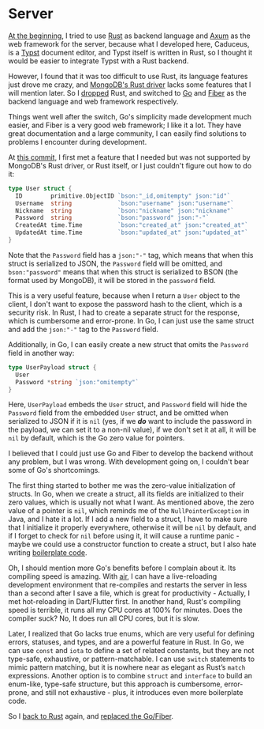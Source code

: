 # Server

[At the beginning](https://github.com/Cierra-Runis/caduceus/commit/094c20e29bb3f4949d8e1674323eb16e939fa137), I tried to use [Rust](https://www.rust-lang.org) as backend language and [Axum](https://) as the web framework for the server, because what I developed here, Caduceus, is a [Typst](https://typst.app) document editor, and Typst itself is written in Rust, so I thought it would be easier to integrate Typst with a Rust backend.

However, I found that it was too difficult to use Rust, its language features just drove me crazy, and [MongoDB's Rust driver](https://github.com/mongodb/mongo-rust-driver) lacks some features that I will mention later. So I [dropped](https://github.com/Cierra-Runis/caduceus/commit/916269342b79b2765a992aae45423217da230730) Rust, and switched to [Go](https://go.dev) and [Fiber](https://gofiber.io) as the backend language and web framework respectively.

Things went well after the switch, Go's simplicity made development much easier, and Fiber is a very good web framework; I like it a lot. They have great documentation and a large community, I can easily find solutions to problems I encounter during development.

At [this commit](https://github.com/Cierra-Runis/caduceus/commit/e2bf832cf8bf833724ff49b90156cc1800abddaa), I first met a feature that I needed but was not supported by MongoDB's Rust driver, or Rust itself, or I just couldn't figure out how to do it:

```go
type User struct {
  ID        primitive.ObjectID `bson:"_id,omitempty" json:"id"`
  Username  string             `bson:"username" json:"username"`
  Nickname  string             `bson:"nickname" json:"nickname"`
  Password  string             `bson:"password" json:"-"`
  CreatedAt time.Time          `bson:"created_at" json:"created_at"`
  UpdatedAt time.Time          `bson:"updated_at" json:"updated_at"`
}
```

Note that the `Password` field has a `json:"-"` tag, which means that when this struct is serialized to JSON, the `Password` field will be omitted, and `bson:"password"` means that when this struct is serialized to BSON (the format used by MongoDB), it will be stored in the `password` field.

This is a very useful feature, because when I return a `User` object to the client, I don't want to expose the password hash to the client, which is a security risk. In Rust, I had to create a separate struct for the response, which is cumbersome and error-prone. In Go, I can just use the same struct and add the `json:"-"` tag to the `Password` field.

Additionally, in Go, I can easily create a new struct that omits the `Password` field in another way:

```go
type UserPayload struct {
  User
  Password *string `json:"omitempty"`
}
```

Here, `UserPayload` embeds the `User` struct, and `Password` field will hide the `Password` field from the embedded `User` struct, and be omitted when serialized to JSON if it is `nil` (yes, if we **_do_** want to include the password in the payload, we can set it to a non-nil value), if we don't set it at all, it will be `nil` by default, which is the Go zero value for pointers.

I believed that I could just use Go and Fiber to develop the backend without any problem, but I was wrong. With development going on, I couldn't bear some of Go's shortcomings.

The first thing started to bother me was the zero-value initialization of structs. In Go, when we create a struct, all its fields are initialized to their zero values, which is usually not what I want. As mentioned above, the zero value of a pointer is `nil`, which reminds me of the `NullPointerException` in Java, and I hate it a lot. If I add a new field to a struct, I have to make sure that I initialize it properly everywhere, otherwise it will be `nil` by default, and if I forget to check for `nil` before using it, it will cause a runtime panic - maybe we could use a constructor function to create a struct, but I also hate writing [boilerplate code](https://en.wikipedia.org/wiki/Boilerplate_code).

Oh, I should mention more Go's benefits before I complain about it. Its compiling speed is amazing. With [air](https://github.com/air-verse/air), I can have a live-reloading development environment that re-compiles and restarts the server in less than a second after I save a file, which is great for productivity - Actually, I met hot-reloading in Dart/Flutter first. In another hand, Rust's compiling speed is terrible, it runs all my CPU cores at 100% for minutes. Does the compiler suck? No, It does run all CPU cores, but it is slow.

Later, I realized that Go lacks true enums, which are very useful for defining errors, statuses, and types, and are a powerful feature in Rust. In Go, we can use `const` and `iota` to define a set of related constants, but they are not type-safe, exhaustive, or pattern-matchable. I can use `switch` statements to mimic pattern matching, but it is nowhere near as elegant as Rust’s `match` expressions. Another option is to combine `struct` and `interface` to build an enum-like, type-safe structure, but this approach is cumbersome, error-prone, and still not exhaustive - plus, it introduces even more boilerplate code.

So I [back to Rust](https://github.com/Cierra-Runis/caduceus/commit/74894aec8aac7354664bb8f7bc43cd60e31ddc12) again, and [replaced the Go/Fiber](https://github.com/Cierra-Runis/caduceus/commit/0946d94b15b92c903abccc4d9c0534991db630dd).
